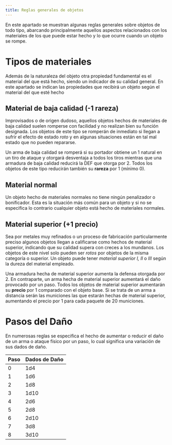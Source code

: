 ```yaml
---
title: Reglas generales de objetos
---
```


En este apartado se muestran algunas reglas generales sobre objetos de todo tipo, abarcando principalmente aquellos aspectos relacionados con los materiales de los que puede estar hecho y lo que ocurre cuando un objeto se rompe. 

# Tipos de materiales

Además de la naturaleza del objeto otra propiedad fundamental es el material del que está hecho, siendo un indicador de su calidad general. En este apartado se indican las propiedades que recibirá un objeto según el material del que esté hecho

## Material de baja calidad (-1 rareza)

Improvisados o de origen dudoso, aquellos objetos hechos de materiales de baja calidad suelen romperse con facilidad y no realizan bien su función designada. Los objetos de este tipo se romperán de inmediato si llegan a sufrir el efecto de estado *roto* y en algunas situaciones están en tal mal estado que no pueden repararse.

Un arma de baja calidad se romperá si su portador obtiene un 1 natural en un tiro de ataque y otorgará desventaja a todos los tiros mientras que una armadura de baja calidad reducirá la DEF que otorga por 2. Todos los objetos de este tipo reducirán también su **rareza** por 1 (mínimo 0).

## Material normal

Un objeto hecho de materiales normales no tiene ningún penalizador o bonificador. Esta es la situación más común para un objeto y si no se especifica lo contrario cualquier objeto está hecho de materiales normales.

## Material superior (+1 precio)

Sea por metales muy refinados o un proceso de fabricación particularmente preciso algunos objetos llegan a calificarse como hechos de material superior, indicando que su calidad supera con creces a los mundanos. Los objetos de este nivel solo pueden ser *rotos* por objetos de la misma categoría o superior. Un objeto puede tener *material superior I, II* o *III* según la dureza del material empleado.

Una armadura hecha de material superior aumenta la defensa otorgada por 2. En contraparte, un arma hecha de material superior aumentará el daño provocado por un paso. Todos los objetos de material superior aumentarán su **precio** por 1 comparado con el objeto base. Si se trata de un arma a distancia serán las municiones las que estarán hechas de material superior, aumentando el precio por 1 para cada paquete de 20 municiones.

# Pasos del Daño

En numerosas reglas se especifica el hecho de aumentar o reducir el daño de un arma o ataque físico por un paso, lo cual significa una variación de sus dados de daño. 

| **Paso** | **Dados de Daño** |
| -------- | ----------------- |
| 0        | 1d4               |
| 1        | 1d6               |
| 2        | 1d8               |
| 3        | 1d10              |
| 4        | 2d6               |
| 5        | 2d8               |
| 6        | 2d10              |
| 7        | 3d8               |
| 8        | 3d10              |

 

 
